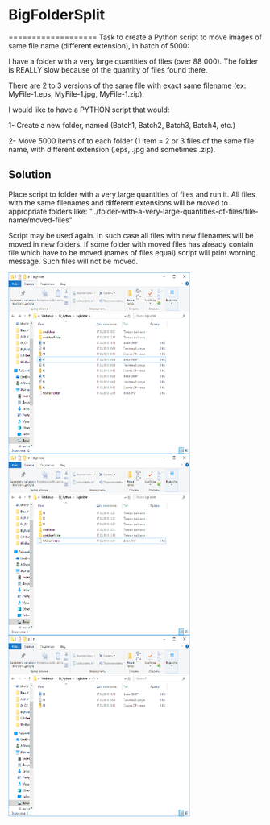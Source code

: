 # BigFolderSplit
===================
Task to create a Python script to move images of same file name (different extension), in batch of 5000:

I have a folder with a very large quantities of files (over 88 000). The folder is REALLY slow because of the quantity of files found there.

There are 2 to 3 versions of the same file with exact same filename (ex: MyFile-1.eps, MyFile-1.jpg, MyFile-1.zip). 

I would like to have a PYTHON script that would:

1- Create a new folder, named (Batch1, Batch2, Batch3, Batch4, etc.)

2- Move 5000 items of to each folder (1 item = 2 or 3 files of the same file name, with different extension (.eps, .jpg and sometimes .zip).

Solution
-----------------------
Place script to folder with a very large quantities of files and run it.
All files with the same filenames and different extensions will be moved to appropriate folders like: 
"../folder-with-a-very-large-quantities-of-files/file-name/moved-files"

Script may be used again. In such case all files with new filenames will be moved in new folders.
If some folder with moved files has already contain file which have to be moved (names of files equal) script will print worning message. Such files will not be moved.

<a href="url"><img src="https://github.com/aTasja/BigFolderSplit/blob/master/start.png" align="left" height="360" width="360"></a> <a href="url"><img src="https://github.com/aTasja/BigFolderSplit/blob/master/Finish.png" align="left" height="360" width="360"></a> <a href="url"><img src="https://github.com/aTasja/BigFolderSplit/blob/master/Finish-Folder.png" align="left" height="360" width="360"></a>



